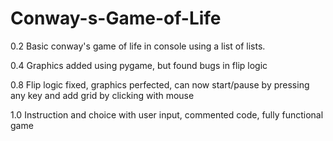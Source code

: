 # Conway-s-Game-of-Life

0.2 Basic conway's game of life in console using a list of lists. 

0.4 Graphics added using pygame, but found bugs in flip logic

0.8 Flip logic fixed, graphics perfected, can now start/pause by pressing any key and add grid by clicking with mouse

1.0 Instruction and choice with user input, commented code, fully functional game